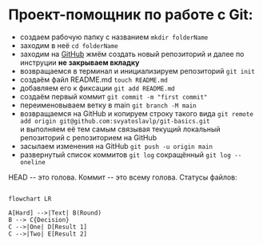 Проект-помощник по работе с Git:
=====================================

* создаем рабочую папку с названием
    `mkdir folderName`
* заходим в неё
    `cd folderName`
* заходим на [GitHub](https://github.com/svyatoslavlp?tab=repositories)
    жмём создать новый репозиторий и далее по инструции
    **не закрываем вкладку**
* возвращаемся в терминал и инициализируем репозиторий `git init`
* создаём файл README.md `touch README.md`
* добавляем его к фиксации  `git add README.md`
* создаём первый коммит `git commit -m "first commit"`
* переименовываем ветку в main `git branch -M main`
* возвращаемся на GitHub и копируем строку такого вида `git remote add origin git@github.com:svyatoslavlp/git-basics.git`<br> и выполняем её тем самым связывая текущий локальный репозиторий с репозиторием на GitHub
* засылаем изменения на GitHub `git push -u origin main`
* развернутый список коммитов `git log` сокращённый `git log --oneline`

HEAD -- это голова.
Коммит -- это всему голова.
Статусы файлов:

```mermaid

flowchart LR

A[Hard] -->|Text| B(Round)
B --> C{Decision}
C -->|One| D[Result 1]
C -->|Two| E[Result 2]

```
